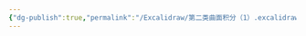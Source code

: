 ```yaml
---
{"dg-publish":true,"permalink":"/Excalidraw/第二类曲面积分（1）.excalidraw/","tags":["excalidraw"]}
---
```

<style> .container {font-family: sans-serif; text-align: center;} .button-wrapper button {z-index: 1;height: 40px; width: 100px; margin: 10px;padding: 5px;} .excalidraw .App-menu_top .buttonList { display: flex;} .excalidraw-wrapper { height: 800px; margin: 50px; position: relative;} :root[dir="ltr"] .excalidraw .layer-ui__wrapper .zen-mode-transition.App-menu_bottom--transition-left {transform: none;} </style><script src="https://cdn.jsdelivr.net/npm/react@17/umd/react.production.min.js"></script><script src="https://cdn.jsdelivr.net/npm/react-dom@17/umd/react-dom.production.min.js"></script><script type="text/javascript" src="https://cdn.jsdelivr.net/npm/@excalidraw/excalidraw@0/dist/excalidraw.production.min.js"></script><div id="第二类曲面积分（1）excalidraw.md"></div><script>(function(){const InitialData={"type":"excalidraw","version":2,"source":"https://github.com/zsviczian/obsidian-excalidraw-plugin/releases/tag/2.6.7","elements":[{"id":"guzs_HPdxr5Y4NoPQRSGH","type":"arrow","x":-25.45001220703125,"y":52.86248016357422,"width":344.79998779296875,"height":0,"angle":0,"strokeColor":"#1e1e1e","backgroundColor":"transparent","fillStyle":"solid","strokeWidth":1,"strokeStyle":"solid","roughness":0,"opacity":100,"groupIds":[],"frameId":null,"index":"a0","roundness":{"type":2},"seed":1767890442,"version":52,"versionNonce":1331166422,"isDeleted":false,"boundElements":[],"updated":1741280748004,"link":null,"locked":false,"points":[[0,0],[344.79998779296875,0]],"lastCommittedPoint":null,"startBinding":null,"endBinding":null,"startArrowhead":null,"endArrowhead":"arrow","elbowed":false},{"id":"6h_IojNvKvsmOkqSsmMSF","type":"arrow","x":131.3722699992753,"y":-102.35976542163849,"width":366.42225779224407,"height":366.42225779224395,"angle":0,"strokeColor":"#1e1e1e","backgroundColor":"transparent","fillStyle":"solid","strokeWidth":1,"strokeStyle":"solid","roughness":0,"opacity":100,"groupIds":[],"frameId":null,"index":"a1","roundness":{"type":2},"seed":1668440650,"version":120,"versionNonce":418140984,"isDeleted":false,"boundElements":[],"updated":1741845460187,"link":null,"locked":false,"points":[[0,0],[-366.42225779224407,366.42225779224395]],"lastCommittedPoint":null,"startBinding":null,"endBinding":null,"startArrowhead":null,"endArrowhead":"arrow","elbowed":false},{"id":"x2dsGb-cVCgkb5m37szDF","type":"arrow","x":-22.25,"y":52.86248016357422,"width":2.842170943040401e-14,"height":434.9434750241338,"angle":0,"strokeColor":"#1e1e1e","backgroundColor":"transparent","fillStyle":"solid","strokeWidth":1,"strokeStyle":"solid","roughness":0,"opacity":100,"groupIds":[],"frameId":null,"index":"a2","roundness":{"type":2},"seed":402682314,"version":72,"versionNonce":479916088,"isDeleted":false,"boundElements":[],"updated":1741845682983,"link":null,"locked":false,"points":[[0,0],[2.842170943040401e-14,-434.9434750241338]],"lastCommittedPoint":null,"startBinding":null,"endBinding":null,"startArrowhead":null,"endArrowhead":"arrow","elbowed":false},{"id":"NDaadLCH","type":"text","x":308.1500244140625,"y":15.262504577636719,"width":11,"height":25,"angle":0,"strokeColor":"#1e1e1e","backgroundColor":"transparent","fillStyle":"solid","strokeWidth":1,"strokeStyle":"solid","roughness":0,"opacity":100,"groupIds":[],"frameId":null,"index":"a3","roundness":null,"seed":1853737046,"version":24,"versionNonce":1796706826,"isDeleted":false,"boundElements":[],"updated":1741280779722,"link":null,"locked":false,"text":"y","rawText":"y","fontSize":20,"fontFamily":5,"textAlign":"left","verticalAlign":"top","containerId":null,"originalText":"y","autoResize":true,"lineHeight":1.25},{"id":"480GVDgF","type":"text","x":-228.64996337890625,"y":207.26250457763672,"width":12,"height":25,"angle":0,"strokeColor":"#1e1e1e","backgroundColor":"transparent","fillStyle":"solid","strokeWidth":1,"strokeStyle":"solid","roughness":0,"opacity":100,"groupIds":[],"frameId":null,"index":"a4","roundness":null,"seed":103683978,"version":13,"versionNonce":1471330902,"isDeleted":false,"boundElements":[],"updated":1741280784322,"link":null,"locked":false,"text":"x","rawText":"x","fontSize":20,"fontFamily":5,"textAlign":"left","verticalAlign":"top","containerId":null,"originalText":"x","autoResize":true,"lineHeight":1.25},{"id":"LdWVALfI","type":"text","x":-7.04998779296875,"y":-352.6236904139462,"width":12,"height":25,"angle":0,"strokeColor":"#1e1e1e","backgroundColor":"transparent","fillStyle":"solid","strokeWidth":1,"strokeStyle":"solid","roughness":0,"opacity":100,"groupIds":[],"frameId":null,"index":"a5","roundness":null,"seed":956079318,"version":40,"versionNonce":1431072568,"isDeleted":false,"boundElements":[],"updated":1741845684716,"link":null,"locked":false,"text":"z","rawText":"z","fontSize":20,"fontFamily":5,"textAlign":"left","verticalAlign":"top","containerId":null,"originalText":"z","autoResize":true,"lineHeight":1.25},{"id":"aIpoO_znRhL_4oC9vGWf7","type":"line","x":46.08028571470334,"y":-18.607759370850886,"width":223.85338211427663,"height":152.88956220049744,"angle":0,"strokeColor":"#1e1e1e","backgroundColor":"transparent","fillStyle":"solid","strokeWidth":1,"strokeStyle":"solid","roughness":0,"opacity":100,"groupIds":[],"frameId":null,"index":"a8","roundness":{"type":2},"seed":1873794120,"version":696,"versionNonce":325130552,"isDeleted":false,"boundElements":null,"updated":1741845652405,"link":null,"locked":false,"points":[[0,0],[17.308249833047512,0],[34.616499666095024,2.8847083055079565],[50.19399494328661,9.808012640442485],[66.92526790150811,25.385463900478555],[72.11770763769795,34.61652167467281],[75.57939281803186,48.46313034454192],[77.31023540819882,61.73276213958502],[74.42552710269092,73.84852821928718],[68.88039157644093,83.45298468560729],[64.12340205861194,91.69233222155961],[54.23256896413551,101.5417455590254],[42.11675886727778,113.65751163872756],[26.539351624397284,124.04247914541827],[-0.5768888405149255,140.19681924596927],[-25.38539787474525,148.85094416249302],[-49.03999717647906,151.15871961033048],[-68.07908959969353,152.88956220049744],[-87.118182022908,152.31262934282694],[-103.8494549811295,151.73565246800092],[-121.15770481417701,150.58178675265998],[-136.1582232165426,150.58178675265998],[-146.5431467060778,148.85094416249302]],"lastCommittedPoint":[-146.5431467060778,148.85094416249302],"startBinding":null,"endBinding":null,"startArrowhead":null,"endArrowhead":null},{"id":"qwC6NfDsNXWPJ9-j4Yjny","type":"line","x":-102.19357153007476,"y":129.0893190763012,"width":0,"height":300.58661863907173,"angle":0,"strokeColor":"#1e1e1e","backgroundColor":"transparent","fillStyle":"solid","strokeWidth":1,"strokeStyle":"solid","roughness":0,"opacity":100,"groupIds":[],"frameId":null,"index":"a9","roundness":{"type":2},"seed":1987878456,"version":80,"versionNonce":387215432,"isDeleted":false,"boundElements":null,"updated":1741845648640,"link":null,"locked":false,"points":[[0,0],[0,-300.58661863907173]],"lastCommittedPoint":null,"startBinding":null,"endBinding":null,"startArrowhead":null,"endArrowhead":null},{"id":"_7kqiJlZD0e65a5WAftxj","type":"line","x":47.234239464355426,"y":-19.18467021994357,"width":2.1316282072803006e-14,"height":300.00968578140123,"angle":0,"strokeColor":"#1e1e1e","backgroundColor":"transparent","fillStyle":"solid","strokeWidth":1,"strokeStyle":"dotted","roughness":0,"opacity":100,"groupIds":[],"frameId":null,"index":"aA","roundness":{"type":2},"seed":1929009992,"version":120,"versionNonce":2013018696,"isDeleted":false,"boundElements":null,"updated":1741845668152,"link":null,"locked":false,"points":[[0,0],[2.1316282072803006e-14,-300.00968578140123]],"lastCommittedPoint":null,"startBinding":null,"endBinding":null,"startArrowhead":null,"endArrowhead":null},{"id":"DxyWy2WXjN5cDNymZZ3q8","type":"line","x":45.49199397003861,"y":-320.54920118629235,"width":223.85338211427663,"height":152.88956220049744,"angle":0,"strokeColor":"#1e1e1e","backgroundColor":"transparent","fillStyle":"solid","strokeWidth":1,"strokeStyle":"solid","roughness":0,"opacity":100,"groupIds":[],"frameId":null,"index":"aB","roundness":{"type":2},"seed":1382222152,"version":671,"versionNonce":268510008,"isDeleted":false,"boundElements":[],"updated":1741845663753,"link":null,"locked":false,"points":[[0,0],[17.308249833047512,0],[34.616499666095024,2.8847083055079565],[50.19399494328661,9.808012640442485],[66.92526790150811,25.385463900478555],[72.11770763769795,34.61652167467281],[75.57939281803186,48.46313034454192],[77.31023540819882,61.73276213958502],[74.42552710269092,73.84852821928718],[68.88039157644093,83.45298468560729],[64.12340205861194,91.69233222155961],[54.23256896413551,101.5417455590254],[42.11675886727778,113.65751163872756],[26.539351624397284,124.04247914541827],[-0.5768888405149255,140.19681924596927],[-25.38539787474525,148.85094416249302],[-49.03999717647906,151.15871961033048],[-68.07908959969353,152.88956220049744],[-87.118182022908,152.31262934282694],[-103.8494549811295,151.73565246800092],[-121.15770481417701,150.58178675265998],[-136.1582232165426,150.58178675265998],[-146.5431467060778,148.85094416249302]],"lastCommittedPoint":null,"startBinding":null,"endBinding":null,"startArrowhead":null,"endArrowhead":null},{"id":"Bfk4v0DCFbqgRD3Gn8_5z","type":"line","x":-103.34748126257125,"y":-171.49727755419275,"width":147.12012358090382,"height":147.1201235809038,"angle":0,"strokeColor":"#1e1e1e","backgroundColor":"transparent","fillStyle":"solid","strokeWidth":0.5,"strokeStyle":"solid","roughness":0,"opacity":100,"groupIds":[],"frameId":null,"index":"aD","roundness":{"type":2},"seed":1960331336,"version":49,"versionNonce":1934796616,"isDeleted":false,"boundElements":null,"updated":1741845680330,"link":null,"locked":false,"points":[[0,0],[147.12012358090382,-147.1201235809038]],"lastCommittedPoint":null,"startBinding":null,"endBinding":null,"startArrowhead":null,"endArrowhead":null},{"id":"2mAdgWTzp16EbUNGFpaQT","type":"line","x":123.3906091572133,"y":-259.192414443349,"width":1.4210854715202004e-14,"height":302.3174172120831,"angle":0,"strokeColor":"#1e1e1e","backgroundColor":"transparent","fillStyle":"solid","strokeWidth":0.5,"strokeStyle":"solid","roughness":0,"opacity":100,"groupIds":[],"frameId":null,"index":"aE","roundness":{"type":2},"seed":1920205112,"version":83,"versionNonce":653385032,"isDeleted":false,"boundElements":null,"updated":1741845693965,"link":null,"locked":false,"points":[[0,0],[-1.4210854715202004e-14,302.3174172120831]],"lastCommittedPoint":null,"startBinding":null,"endBinding":null,"startArrowhead":null,"endArrowhead":null},{"id":"ra6YBcEQ9ybd0aNoSaLJi","type":"freedraw","x":-8.152107180809992,"y":-164.5739732192582,"width":77.88712424871375,"height":33.46261194217632,"angle":0,"strokeColor":"#1971c2","backgroundColor":"transparent","fillStyle":"solid","strokeWidth":0.5,"strokeStyle":"solid","roughness":0,"opacity":100,"groupIds":[],"frameId":null,"index":"aF","roundness":null,"seed":654388040,"version":16,"versionNonce":1177248584,"isDeleted":false,"boundElements":null,"updated":1741845703452,"link":null,"locked":false,"points":[[0,0],[0,1.1538657153409417],[-2.8847083055078997,4.03857402084887],[-9.807990631864698,12.692698937372626],[-13.269631795043097,16.154362109128783],[-21.346823853896353,21.92377872014461],[-31.731791360587067,26.53930760724174],[-38.078140829273366,28.27012818883091],[-44.42449029795972,29.42401591274964],[-51.92474949914248,30.000948770420138],[-60.001941557995764,30.577903636668367],[-72.11770763769792,32.88565707592804],[-77.31019139104328,33.46261194217632],[-77.88712424871375,33.46261194217632],[-77.88712424871375,33.46261194217632]],"pressures":[],"simulatePressure":true,"lastCommittedPoint":[-77.88712424871375,33.46261194217632]},{"id":"dpuqw6_izGk2h0OTee-Am","type":"freedraw","x":68.00417447773685,"y":-192.8441234166669,"width":166.73610484463322,"height":113.6575116387275,"angle":0,"strokeColor":"#1971c2","backgroundColor":"transparent","fillStyle":"solid","strokeWidth":0.5,"strokeStyle":"solid","roughness":0,"opacity":100,"groupIds":[],"frameId":null,"index":"aG","roundness":null,"seed":1798696504,"version":63,"versionNonce":1036819016,"isDeleted":false,"boundElements":null,"updated":1741845705545,"link":null,"locked":false,"points":[[0,0],[-1.1538657153409417,4.038596029426628],[-1.1538657153409417,4.615528887097099],[-4.038574020848898,10.961900364361185],[-6.346305451530782,15.000474385210055],[-8.654124916523756,19.03907041463671],[-12.692698937372654,25.962374749571268],[-14.423541527539612,29.42401591274964],[-21.923712694411336,37.50120797160292],[-24.23153215940431,39.80898341944038],[-27.11624046491221,41.53980400102958],[-30.57783761093509,44.42451230653748],[-34.03952279126901,47.30922061204541],[-37.50116395444741,50.19392891755331],[-40.96284913478132,53.65557008073171],[-45.00142315563022,58.848053834077064],[-50.19390690897558,62.30969499725546],[-56.540256377661876,67.50217875060082],[-60.001897540840275,69.80993218986049],[-64.04051557884469,72.69464049536839],[-65.77131415185607,74.4254830855354],[-69.80993218986049,77.3101913910433],[-75.57934880087635,81.92572027814043],[-79.04098996405475,84.81042858364833],[-79.61792282172519,85.96431630756706],[-83.65649684257409,88.84902461307496],[-88.84898059591944,92.31066577625336],[-92.88759863392386,94.61844122409082],[-96.34923979710226,96.92619466335049],[-98.0800383701137,97.50314952959872],[-102.11865640811806,98.65701524493966],[-105.58029757129646,100.38785783510667],[-109.61887159214535,101.54172355044761],[-111.92664703998281,102.11867841669584],[-115.38828820316115,102.69561127436634],[-117.69606365099861,103.27256614061457],[-125.19632285218142,105.00338672220374],[-127.50409830001888,105.58031957987424],[-128.65796401535982,106.15727444612247],[-130.38880660552678,106.15727444612247],[-131.54267232086772,106.15727444612247],[-132.11960517853822,106.15727444612247],[-133.85044776870518,106.73420730379297],[-136.1582232165426,106.73420730379297],[-139.04293152205054,106.73420730379297],[-140.19679723739148,106.73420730379297],[-141.35066295273245,106.73420730379297],[-143.0815055428994,106.73420730379297],[-144.23537125824035,106.73420730379297],[-144.81234813306637,107.31114016146341],[-145.38928099073684,107.31114016146341],[-147.6970564385743,107.8880950277117],[-151.1586976017527,109.04198275163037],[-155.77420448027203,111.34973619089004],[-157.505047070439,111.34973619089004],[-158.65891278577993,111.92666904856054],[-159.23588966060595,111.92666904856054],[-161.54362109128786,113.08057878105706],[-165.0053062716218,113.6575116387275],[-166.15917198696275,113.6575116387275],[-166.73610484463322,113.6575116387275],[-166.73610484463322,113.6575116387275]],"pressures":[],"simulatePressure":true,"lastCommittedPoint":[-166.73610484463322,113.6575116387275]},{"id":"wb6CxmLwN2yf10nqcFlgQ","type":"freedraw","x":106.0823593241658,"y":-214.7679021368115,"width":208.27593085424056,"height":216.3531229130938,"angle":0,"strokeColor":"#1971c2","backgroundColor":"transparent","fillStyle":"solid","strokeWidth":0.5,"strokeStyle":"solid","roughness":0,"opacity":100,"groupIds":[],"frameId":null,"index":"aH","roundness":null,"seed":503875384,"version":68,"versionNonce":503265592,"isDeleted":false,"boundElements":null,"updated":1741845707505,"link":null,"locked":false,"points":[[0,0],[-3.461685180333916,12.692720945950384],[-4.038574020848898,16.731294966799254],[-5.19243973618984,20.769890996225882],[-6.923282326356798,31.731791360587096],[-8.654124916523756,36.347320247684195],[-12.692698937372597,47.88615346971588],[-16.15438411770657,57.117211243910106],[-20.19295813855541,66.92522388435256],[-23.077666444063368,75.57934880087632],[-25.962374749571268,88.8490026044972],[-27.693217339738226,94.618419215513],[-30.577925645246125,100.96479069277709],[-32.30876823541314,103.84949899828504],[-35.19347654092104,109.04196074305261],[-39.23205056176988,115.9652650779872],[-43.847601457444796,122.88856941292173],[-46.732309762952696,127.50409830001885],[-50.19390690897558,132.6965820533642],[-54.809457804650435,138.46599866438007],[-57.694166110158335,141.35070696988797],[-60.57887441566629,144.23541527539587],[-63.46358272117419,147.12012358090377],[-67.50215674202309,151.15869760175266],[-71.54077478002745,154.62038278208658],[-78.46405710638425,159.81282251827642],[-86.54124916523756,164.42837341395128],[-92.88759863392386,168.46694743480018],[-98.65701524493966,170.77472288263763],[-102.11870042527363,172.5055654728046],[-105.00340873078153,174.81334092064205],[-112.50362391480877,178.8519149414909],[-117.11917481048368,181.15969038932835],[-130.9657834803528,187.50603985801465],[-135.58129035887214,189.2368824481816],[-140.196841254547,190.39074816352255],[-146.54319072323335,192.69852361136],[-150.00483188641175,193.85238932670094],[-153.4664730495901,194.42932218437144],[-157.5050910875945,196.73709763220884],[-159.23588966060595,197.89100736470536],[-165.58228314644782,200.77571567021326],[-167.8900145771297,201.35264852788376],[-170.19779002496716,202.5065142432247],[-171.35169975746365,203.0834471008952],[-171.92863261513412,203.66042397572122],[-173.65943118814553,204.23735683339166],[-175.39027377831252,205.3912225487326],[-177.12111636847948,205.9681554064031],[-177.69804922614995,206.54513228122912],[-178.8519149414909,207.12206513889961],[-180.58275753165788,207.12206513889961],[-182.8905329794953,207.69899799657006],[-184.04439869483627,208.27593085424056],[-185.77524128500323,208.852863711911],[-188.08297271568514,209.42984058673701],[-190.96768102119304,210.00677344440751],[-192.69852361136003,210.00677344440751],[-193.85238932670097,210.58370630207796],[-196.1601647745384,210.58370630207796],[-196.73709763220887,211.16063915974846],[-197.3140745070349,211.16063915974846],[-200.7757156702133,212.31454889224497],[-204.81428969106216,214.04534746525636],[-207.12206513889961,215.77619005542337],[-208.27593085424056,216.3531229130938],[-208.27593085424056,216.3531229130938]],"pressures":[],"simulatePressure":true,"lastCommittedPoint":[-208.27593085424056,216.3531229130938]},{"id":"G3QkzLiXfWgZkTn97J81y","type":"freedraw","x":118.77505826153839,"y":-133.41913672491933,"width":209.42979656958147,"height":185.19826441017722,"angle":0,"strokeColor":"#1971c2","backgroundColor":"transparent","fillStyle":"solid","strokeWidth":0.5,"strokeStyle":"solid","roughness":0,"opacity":100,"groupIds":[],"frameId":null,"index":"aJ","roundness":null,"seed":720131912,"version":100,"versionNonce":952005960,"isDeleted":false,"boundElements":null,"updated":1741845712970,"link":null,"locked":false,"points":[[0,0],[-0.5768888405149255,1.730820581589171],[-0.5768888405149255,4.615528887097128],[-1.1538657153409417,7.500237192605027],[-2.3077314306818835,10.384945498112927],[-2.8847083055078997,12.115788088279885],[-4.038574020848841,13.846608669869113],[-4.615550895674858,16.154362109128783],[-5.192439736189783,17.308249833047512],[-5.769416611015799,18.46213755696624],[-6.923282326356741,20.76991300480364],[-8.07714804169774,23.07766644406331],[-10.384967506690714,25.38544189190077],[-11.538833222031656,28.270150197408668],[-12.692698937372597,28.847083055079167],[-15.00043036805448,32.30874622683535],[-16.154384117706513,33.462611942176295],[-16.731272958221496,34.616499666095024],[-19.03909242321447,36.924275113932424],[-20.19295813855541,38.07816283785115],[-21.92380072872237,39.80898341944038],[-23.07766644406331,40.96287114335911],[-24.231532159404253,42.69369172494828],[-25.385397874745195,43.84757944886701],[-25.96237474957121,45.00144516420795],[-26.539263590086193,45.00144516420795],[-27.11624046491221,46.73228775437491],[-28.27010618025315,46.73228775437491],[-28.847083055079167,47.88615346971585],[-30.00094877042011,49.04004119363458],[-30.577925645246125,50.19392891755331],[-32.30868020110199,52.50168235681298],[-33.462633950754025,53.65559208930949],[-35.19338850660995,55.963367537146894],[-35.770365381435965,57.694166110158335],[-37.50120797160292,60.00194155799579],[-38.655073686943865,60.578874415666235],[-39.23205056176988,62.30971700583325],[-40.38591627711082,62.88664986350369],[-40.38591627711082,63.46358272117419],[-41.539781992451765,64.04051557884463],[-43.27062458261872,66.34829102668209],[-45.57835601330066,69.23299933218999],[-46.732221728641605,70.3869090646865],[-47.88617547829364,70.963841922357],[-49.04004119363458,72.69464049536839],[-51.34777262431646,73.8485502278649],[-52.501638339657404,74.42548308553535],[-55.38634664516536,77.3101913910433],[-58.27105495067326,79.61796683888076],[-61.15576325618116,81.92574228671816],[-62.30971700583319,83.0796080020591],[-67.50215674202303,87.118182022908],[-70.38686504753093,88.84902461307496],[-72.11770763769795,90.57986720324192],[-75.57930478372077,92.88759863392386],[-79.6179668388807,95.77230693943176],[-83.07956398490359,98.65701524493966],[-87.69511488057844,101.54172355044756],[-90.0028903284159,103.27256614061457],[-95.77230693943176,107.31114016146341],[-103.84949899828501,113.65753364730529],[-108.46500587680436,117.69610766815413],[-112.50362391480877,120.58081597366208],[-118.84997338349507,125.19636686933694],[-124.61938999451093,130.38880660552678],[-131.54267232086772,136.15822321654258],[-135.00435750120164,138.46599866438004],[-141.92763982755844,144.2354152753959],[-151.73563045942313,151.73567447657865],[-153.4664730495901,153.4664730495901],[-158.082023945265,156.92815822992407],[-163.2744636814548,160.3897993931024],[-165.00530627162175,161.5436651084434],[-169.04388029247065,164.4283734139513],[-170.1977900249671,166.15921600411826],[-173.08249833047506,167.3130817194592],[-175.96720663598296,169.62085716729666],[-176.54413949365346,170.19779002496716],[-178.85191494149086,171.35169975746362],[-180.5827135145023,173.08249833047506],[-183.46742182001023,173.6594311881455],[-184.62133155250672,174.81334092064202],[-186.92910700034415,175.96720663598296],[-188.08297271568512,176.54413949365346],[-189.81381530585207,177.69804922614992],[-190.39074816352255,177.69804922614992],[-192.121546736534,177.69804922614992],[-193.85238932670094,178.85191494149086],[-196.16016477453837,180.00582467398738],[-197.8909633475498,180.00582467398738],[-199.0448730800463,180.58275753165788],[-201.35264852788376,181.15969038932832],[-204.23735683339166,182.89053297949528],[-205.9681554064031,183.46746583716578],[-207.1220651388996,184.04439869483627],[-208.27593085424053,184.62133155250672],[-209.42979656958147,185.19826441017722],[-209.42979656958147,185.19826441017722]],"pressures":[],"simulatePressure":true,"lastCommittedPoint":[-209.42979656958147,185.19826441017722]},{"id":"Ik6qgi_VmJ9G3emAogr_t","type":"freedraw","x":119.92892397687939,"y":-70.53248686141563,"width":215.19921318059735,"height":165.0053062716218,"angle":0,"strokeColor":"#1971c2","backgroundColor":"transparent","fillStyle":"solid","strokeWidth":0.5,"strokeStyle":"solid","roughness":0,"opacity":100,"groupIds":[],"frameId":null,"index":"aK","roundness":null,"seed":1233337400,"version":78,"versionNonce":1815137080,"isDeleted":false,"boundElements":null,"updated":1741845715350,"link":null,"locked":false,"points":[[0,0],[0,2.3077754478374572],[-1.730754555855924,5.192483753345357],[-4.615462861363824,9.807990631864698],[-11.538833222031712,19.61602528088497],[-15.000430368054538,24.808509034230326],[-18.46211554838851,28.847083055079167],[-24.23153215940431,35.19343252376552],[-27.11624046491221,38.07814082927342],[-30.57783761093509,42.69369172494828],[-32.885657075928066,45.57840003045624],[-39.808939402284864,53.65559208930949],[-46.155332888126736,64.04051557884469],[-51.924749499142536,71.5407747800275],[-56.54021236050636,77.3101913910433],[-58.27105495067332,80.1948996965512],[-61.15576325618122,83.07960800205916],[-64.61744843651519,85.96431630756706],[-67.50215674202309,88.84902461307496],[-69.80988817270497,92.31066577625336],[-72.11770763769795,94.61844122409082],[-77.31014737388779,100.38785783510667],[-80.19485567939569,103.27256614061457],[-83.65654085972966,106.73420730379297],[-84.8104065750706,107.88807301913391],[-85.96427229041154,108.46504989395993],[-89.42591345358994,110.77278132464181],[-93.46453149159436,114.81139936264623],[-98.65701524493971,117.11917481048368],[-103.27252212345905,120.58081597366208],[-113.65748963014977,126.92716544234838],[-115.96526507798723,128.65800803251534],[-120.00383909883607,130.96573946319728],[-124.04241311968497,133.27351491103468],[-126.92712142519287,134.4274246435312],[-131.54267232086772,137.3121329490391],[-135.58124634171662,139.61986437972104],[-140.19679723739148,141.350706969888],[-142.50457268522894,142.50457268522894],[-145.3892809907369,143.6584824177254],[-146.54314670607783,144.8123481330664],[-148.2739892962448,144.8123481330664],[-152.31256331709363,147.1201235809038],[-156.35118135509805,148.8509661710708],[-159.235889660606,150.00483188641175],[-161.5436210912879,150.5817647440822],[-164.4283293967958,151.1586976017527],[-166.73610484463325,152.31260733424915],[-170.19774600781165,153.46647304959015],[-171.3516557403081,154.0434059072606],[-172.5055214556491,154.0434059072606],[-174.23636404581606,154.6203827820866],[-176.54413949365346,155.77424849742755],[-179.42884779916142,156.92811421276855],[-182.31355610466932,158.082023945265],[-184.04435467768076,158.082023945265],[-186.92906298318866,159.23588966060595],[-189.23683843102611,159.23588966060595],[-190.39070414636706,159.23588966060595],[-193.27541245187498,160.38979939310246],[-195.5831878997124,160.9667322507729],[-197.89096334754987,161.5436651084434],[-198.46789620522034,161.5436651084434],[-201.35260451072824,162.1205979661139],[-203.08344710089523,162.69753082378435],[-204.81424567390664,163.27450769861036],[-205.39122254873266,163.27450769861036],[-205.96815540640313,163.27450769861036],[-206.54508826407363,163.27450769861036],[-208.27593085424058,163.27450769861036],[-210.58366228492247,163.85144055628086],[-211.16063915974848,163.85144055628086],[-212.89143773275993,164.4283734139513],[-213.4683705904304,164.4283734139513],[-214.0453474652564,164.4283734139513],[-215.19921318059735,165.0053062716218],[-215.19921318059735,165.0053062716218]],"pressures":[],"simulatePressure":true,"lastCommittedPoint":[-215.19921318059735,165.0053062716218]},{"id":"GS6WYxmt3Gjm398HzFfWv","type":"freedraw","x":123.3906091572133,"y":-2.4533532445665287,"width":175.96720663598302,"height":126.92716544234838,"angle":0,"strokeColor":"#1971c2","backgroundColor":"transparent","fillStyle":"solid","strokeWidth":0.5,"strokeStyle":"solid","roughness":0,"opacity":100,"groupIds":[],"frameId":null,"index":"aL","roundness":null,"seed":347265864,"version":99,"versionNonce":762488376,"isDeleted":false,"boundElements":null,"updated":1741845719239,"link":null,"locked":false,"points":[[0,0],[0,0.5769328576704424],[-0.5769768748260162,3.461641163178399],[-1.1538657153409417,6.346349468686299],[-2.8847083055078997,9.231057774194198],[-4.038574020848898,11.538833222031656],[-4.6155508956749145,13.269631795043097],[-5.769416611015856,14.423541527539555],[-8.07714804169774,17.885182690717954],[-10.384967506690714,21.346823853896353],[-12.692698937372654,24.231532159404253],[-14.423541527539612,27.11624046491221],[-18.462115548388454,31.731791360587067],[-22.500689569237352,35.770365381435965],[-25.962374749571268,38.655073686943865],[-27.693217339738226,39.80893940228481],[-29.424059929905184,42.116714850122264],[-32.885657075928066,45.001423155630164],[-35.19347654092104,46.73226574579712],[-39.23205056176988,49.61697405130508],[-40.962893151936896,51.34777262431646],[-43.27062458261878,53.07861521448348],[-46.15533288812668,55.38639066232088],[-50.19390690897558,58.271098967828834],[-53.07861521448348,60.00189754084022],[-54.809457804650435,60.578874415666235],[-55.96332351999138,62.309672988677676],[-57.694166110158335,62.886605846348175],[-58.27114298498435,63.46358272117419],[-59.42500870032535,64.61744843651513],[-61.15585129049231,65.19438129418558],[-62.30971700583325,66.34829102668209],[-63.46358272117419,67.50215674202303],[-65.19442531134115,68.07908959969353],[-65.19442531134115,68.65602245736397],[-66.34829102668209,69.23299933218999],[-71.54073076287193,72.11770763769795],[-73.27157335303889,73.27157335303889],[-76.15628165854685,75.00241594320585],[-80.7718325542217,77.88712424871375],[-84.23351773455562,80.19485567939569],[-87.11822604006358,81.34876541189215],[-88.27209175540452,82.50263112723309],[-91.15680006091242,84.23347371740005],[-93.46457550874987,85.38733943274104],[-94.61844122409082,85.96427229041149],[-96.92621667192827,87.118182022908],[-97.50314952959872,87.69511488057844],[-99.23399211976573,88.27204773824894],[-102.11870042527363,90.0028903284159],[-103.84949899828507,91.15675604375684],[-107.31114016146341,94.0414643492648],[-108.46504989395993,95.19537408176126],[-111.92669105713833,96.9261726547727],[-113.65753364730529,98.65701524493966],[-114.81139936264623,99.23394810261016],[-115.96526507798717,99.8108809602806],[-117.11917481048368,100.3878138179511],[-119.42695025832114,101.54172355044756],[-120.58081597366208,103.272522123459],[-124.04245713684048,105.00336471362596],[-125.77329972700744,106.1572304289669],[-126.35023258467794,106.73420730379291],[-128.0810751748449,107.31114016146341],[-129.23494089018584,107.88807301913391],[-130.38880660552678,108.46500587680436],[-133.27351491103468,109.61891560930087],[-135.00435750120164,110.77278132464181],[-137.8890658067096,111.92664703998275],[-138.46599866438004,112.50362391480877],[-139.61990839687655,112.50362391480877],[-140.7737741122175,113.08055677247927],[-143.08154956005495,113.65748963014971],[-143.6584824177254,114.23442248782021],[-145.96625786556285,114.81135534549065],[-146.54319072323335,114.81135534549065],[-147.1201235809038,115.38833222031667],[-148.2740333134003,115.38833222031667],[-149.42789902874125,115.96526507798717],[-150.00483188641175,115.96526507798717],[-151.7356744765787,116.54219793565767],[-153.46647304959015,117.11913079332811],[-155.77424849742755,118.27304052582463],[-156.92815822992407,118.84997338349507],[-157.5050910875945,118.84997338349507],[-159.81286653543197,120.00383909883601],[-161.5436651084434,121.15774883133247],[-163.27450769861036,121.15774883133247],[-165.58228314644782,122.31161454667347],[-166.73614886178876,122.88854740434397],[-169.62085716729666,124.04245713684043],[-170.7747228826376,124.04245713684043],[-171.35169975746362,124.61938999451093],[-173.65943118814556,125.19632285218142],[-174.81334092064202,125.77325570985192],[-175.96720663598302,126.35018856752231],[-175.96720663598302,126.92716544234838],[-175.96720663598302,126.92716544234838]],"pressures":[],"simulatePressure":true,"lastCommittedPoint":[-175.96720663598302,126.92716544234838]},{"id":"IWb87ZsCx7QaAC_ZGWoEB","type":"line","x":53.003744109682316,"y":-23.223266249370226,"width":27.693217339738226,"height":0,"angle":0,"strokeColor":"#1e1e1e","backgroundColor":"transparent","fillStyle":"solid","strokeWidth":1,"strokeStyle":"solid","roughness":0,"opacity":100,"groupIds":[],"frameId":null,"index":"a7","roundness":{"type":2},"seed":354772040,"version":25,"versionNonce":1910947144,"isDeleted":true,"boundElements":[],"updated":1741845524367,"link":null,"locked":false,"points":[[0,0],[27.693217339738226,0]],"lastCommittedPoint":null,"startBinding":null,"endBinding":null,"startArrowhead":null,"endArrowhead":null},{"id":"mx4s3tEw","type":"text","x":52.4267672348563,"y":-67.07084569823724,"width":8,"height":25,"angle":0,"strokeColor":"#1e1e1e","backgroundColor":"transparent","fillStyle":"solid","strokeWidth":1,"strokeStyle":"dotted","roughness":0,"opacity":100,"groupIds":[],"frameId":null,"index":"aC","roundness":null,"seed":274199368,"version":3,"versionNonce":1918484808,"isDeleted":true,"boundElements":null,"updated":1741845646312,"link":null,"locked":false,"text":"","rawText":"","fontSize":20,"fontFamily":5,"textAlign":"left","verticalAlign":"top","containerId":null,"originalText":"","autoResize":true,"lineHeight":1.25},{"id":"dSxWrXsrOqJLnSANeqwMh","type":"freedraw","x":119.3520351363644,"y":-99.95652478274303,"width":205.96819942355864,"height":155.77427050600534,"angle":0,"strokeColor":"#1971c2","backgroundColor":"transparent","fillStyle":"solid","strokeWidth":0.5,"strokeStyle":"solid","roughness":0,"opacity":100,"groupIds":[],"frameId":null,"index":"aI","roundness":null,"seed":1342967112,"version":72,"versionNonce":590848072,"isDeleted":true,"boundElements":null,"updated":1741845710245,"link":null,"locked":false,"points":[[0,0],[-3.461685180333916,7.500259201182814],[-4.615550895674858,8.654124916523756],[-5.192527770500874,9.808012640442485],[-6.346393485841816,10.961900364361156],[-6.346393485841816,11.538833222031656],[-8.077236076008774,13.846608669869113],[-8.654124916523756,15.000496393787841],[-10.384967506690714,16.731316975377013],[-11.538833222031656,17.88520469929574],[-12.115810096857672,17.88520469929574],[-12.692698937372597,19.039070414636683],[-13.84665268702463,20.1929801471332],[-16.154384117706513,21.923778720144583],[-17.885226707873528,24.23155416798204],[-20.769935013381428,26.539329615819497],[-28.847083055079167,34.03958881700231],[-33.462633950754025,38.07816283785115],[-37.50120797160292,42.11673685870005],[-40.96289315193684,45.00144516420795],[-43.27062458261872,47.30922061204541],[-47.30919860346762,51.34783865004982],[-49.617018068460595,54.809479813228165],[-51.92474949914248,57.69418811873612],[-54.809457804650435,60.00196356657358],[-60.578874415666235,66.34831303525988],[-62.88669388065921,68.65608848309728],[-66.34829102668209,73.84852821928712],[-72.11770763769795,80.77185456279943],[-78.46410112353976,87.69513688915623],[-85.38738344989656,95.77232894800949],[-90.57986720324192,100.3878798436844],[-95.77235095658727,103.8495210068628],[-99.23399211976567,105.58031957987424],[-105.58034158845197,109.04200476020816],[-110.19589248412689,112.50364592338656],[-115.96530909514269,116.5422199442354],[-124.042501153996,122.31163655525125],[-133.2735589281902,127.50412030859661],[-141.92768384471395,130.3888286141045],[-146.5431907232333,131.54269432944545],[-150.00487590356727,132.69660406194197],[-152.31260733424915,133.8504697772829],[-157.5050910875945,136.15824522512037],[-163.27450769861036,138.46602067295782],[-166.15921600411826,139.61988638829877],[-168.46699145195572,140.1968192459692],[-169.62085716729666,141.35072897846572],[-170.77476689979312,141.92766183613622],[-175.96725065313848,144.23543728397362],[-177.12111636847948,144.23543728397362],[-178.85195895864643,144.81237014164412],[-181.15969038932832,145.38930299931457],[-182.89053297949528,146.54321273181108],[-184.04439869483625,146.54321273181108],[-185.19830842733273,146.54321273181108],[-185.7752412850032,147.12014558948158],[-187.50608387517016,147.69707844715202],[-188.08301673284066,148.27401130482252],[-188.65994959051113,148.27401130482252],[-190.3907921806781,148.85094416249297],[-193.27550048618602,150.00485389498948],[-193.8524333438565,150.00485389498948],[-194.42936620152696,150.00485389498948],[-199.04491709720185,152.31262934282694],[-200.77571567021326,152.88956220049738],[-203.6604239757212,154.62036077350882],[-205.96819942355864,155.19733764833484],[-205.96819942355864,155.77427050600534],[-205.96819942355864,155.77427050600534]],"pressures":[],"simulatePressure":true,"lastCommittedPoint":[-205.96819942355864,155.77427050600534]}],"appState":{"theme":"dark","viewBackgroundColor":"#ffffff","currentItemStrokeColor":"#1971c2","currentItemBackgroundColor":"transparent","currentItemFillStyle":"solid","currentItemStrokeWidth":0.5,"currentItemStrokeStyle":"solid","currentItemRoughness":0,"currentItemOpacity":100,"currentItemFontFamily":5,"currentItemFontSize":20,"currentItemTextAlign":"left","currentItemStartArrowhead":null,"currentItemEndArrowhead":"arrow","currentItemArrowType":"round","scrollX":319.3400156374766,"scrollY":394.28691357695334,"zoom":{"value":1.386622},"currentItemRoundness":"round","gridSize":null,"gridStep":5,"gridModeEnabled":false,"gridColor":{"Bold":"rgba(217, 217, 217, 0.5)","Regular":"rgba(230, 230, 230, 0.5)"},"currentStrokeOptions":null,"frameRendering":{"enabled":true,"clip":true,"name":true,"outline":true},"objectsSnapModeEnabled":false,"activeTool":{"type":"freedraw","customType":null,"locked":false,"lastActiveTool":null}},"files":{}};InitialData.scrollToContent=true;App=()=>{const e=React.useRef(null),t=React.useRef(null),[n,i]=React.useState({width:void 0,height:void 0});return React.useEffect(()=>{i({width:t.current.getBoundingClientRect().width,height:t.current.getBoundingClientRect().height});const e=()=>{i({width:t.current.getBoundingClientRect().width,height:t.current.getBoundingClientRect().height})};return window.addEventListener("resize",e),()=>window.removeEventListener("resize",e)},[t]),React.createElement(React.Fragment,null,React.createElement("div",{className:"excalidraw-wrapper",ref:t},React.createElement(ExcalidrawLib.Excalidraw,{ref:e,width:n.width,height:n.height,initialData:InitialData,viewModeEnabled:!0,zenModeEnabled:!0,gridModeEnabled:!1})))},excalidrawWrapper=document.getElementById("第二类曲面积分（1）excalidraw.md");ReactDOM.render(React.createElement(App),excalidrawWrapper);})();</script>